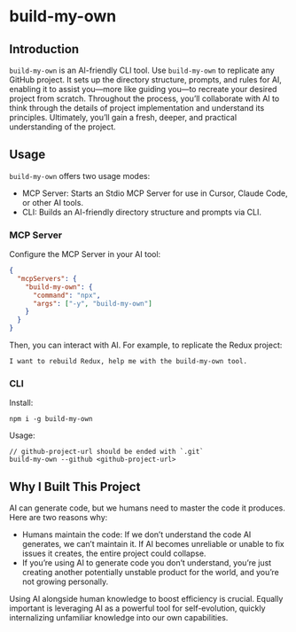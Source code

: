 # build-my-own

## Introduction

`build-my-own` is an AI-friendly CLI tool. Use `build-my-own` to replicate any GitHub project. It sets up the directory structure, prompts, and rules for AI, enabling it to assist you—more like guiding you—to recreate your desired project from scratch. Throughout the process, you’ll collaborate with AI to think through the details of project implementation and understand its principles. Ultimately, you’ll gain a fresh, deeper, and practical understanding of the project.

## Usage

`build-my-own` offers two usage modes:
- MCP Server: Starts an Stdio MCP Server for use in Cursor, Claude Code, or other AI tools.
- CLI: Builds an AI-friendly directory structure and prompts via CLI.

### MCP Server

Configure the MCP Server in your AI tool:
```json
{
  "mcpServers": {
    "build-my-own": {
      "command": "npx",
      "args": ["-y", "build-my-own"]
    }
  }
}
```

Then, you can interact with AI. For example, to replicate the Redux project:

```plaintext
I want to rebuild Redux, help me with the build-my-own tool.
```

### CLI

Install:

```shell
npm i -g build-my-own
```

Usage:

```shell
// github-project-url should be ended with `.git`
build-my-own --github <github-project-url>
```

## Why I Built This Project

AI can generate code, but we humans need to master the code it produces. Here are two reasons why:

- Humans maintain the code: If we don’t understand the code AI generates, we can’t maintain it. If AI becomes unreliable or unable to fix issues it creates, the entire project could collapse.
- If you’re using AI to generate code you don’t understand, you’re just creating another potentially unstable product for the world, and you’re not growing personally.

Using AI alongside human knowledge to boost efficiency is crucial. Equally important is leveraging AI as a powerful tool for self-evolution, quickly internalizing unfamiliar knowledge into our own capabilities.
